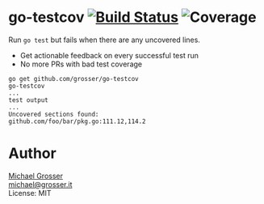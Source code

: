 # go-testcov [![Build Status](https://travis-ci.com/grosser/go-testcov.png)](https://travis-ci.com/grosser/go-testcov) ![Coverage](https://img.shields.io/badge/Coverage-100%25-green.svg)

Run `go test` but fails when there are any uncovered lines.

 - Get actionable feedback on every successful test run
 - No more PRs with bad test coverage

```
go get github.com/grosser/go-testcov
go-testcov
...
test output
...
Uncovered sections found:
github.com/foo/bar/pkg.go:111.12,114.2
```

Author
======
[Michael Grosser](http://grosser.it)<br/>
michael@grosser.it<br/>
License: MIT<br/>
